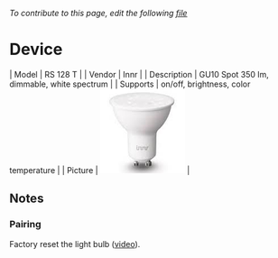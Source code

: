 
*To contribute to this page, edit the following
[file](https://github.com/Koenkk/zigbee2mqtt.io/blob/master/docgen/device_page_notes.js)*

# Device

| Model | RS 128 T  |
| Vendor  | Innr  |
| Description | GU10 Spot 350 lm, dimmable, white spectrum |
| Supports | on/off, brightness, color temperature |
| Picture | ![../images/devices/RS-128-T.jpg](../images/devices/RS-128-T.jpg) |

## Notes


### Pairing
Factory reset the light bulb ([video](https://www.youtube.com/watch?v=4zkpZSv84H4)).

